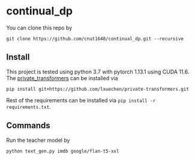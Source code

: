 # continual_dp

You can clone this repo by
```shell
git clone https://github.com/cnut1648/continual_dp.git --recursive
```

## Install

This project is tested using python 3.7 with pytorch 1.13.1 using CUDA 11.6. 
The [private_transformers](https://github.com/lxuechen/private-transformers) can be installed via
```shell
pip install git+https://github.com/lxuechen/private-transformers.git
```


Rest of the requirements can be installed via `pip install -r requirements.txt`. 


## Commands

Run the teacher model by 
```
python text_gen.py imdb google/flan-t5-xxl
```